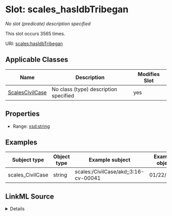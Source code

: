 

# Slot: scales_hasIdbTribegan


_No slot (predicate) description specified_






This slot occurs 3565 times.


URI: [scales:hasIdbTribegan](http://schemas.scales-okn.org/rdf/scales#hasIdbTribegan)



<!-- no inheritance hierarchy -->





## Applicable Classes

| Name | Description | Modifies Slot |
| --- | --- | --- |
| [ScalesCivilCase](../classes/ScalesCivilCase.md) | No class (type) description specified |  yes  |







## Properties

* Range: [xsd:string](http://www.w3.org/2001/XMLSchema#string)






## Examples

| Subject type | Object type | Example subject | Example object | Occurrences |
| --- | --- | --- | --- | --- |
| scales_CivilCase | string | scales:/CivilCase/akd;;3:16-cv-00041 | 01/22/2018 | 3565 |




## LinkML Source

<details>

```yaml
name: scales_hasIdbTribegan
annotations:
  count:
    tag: count
    value: 3565
description: No slot (predicate) description specified
examples:
- object:
    example_object: 01/22/2018
    example_object_type: string
    example_predicate: scales:hasIdbTribegan
    example_subject: scales:/CivilCase/akd;;3:16-cv-00041
    example_subject_type: scales_CivilCase
from_schema: scales-kg
rank: 1000
slot_uri: scales:hasIdbTribegan
alias: scales_hasIdbTribegan
domain_of:
- scales_CivilCase
range: string

```
</details>